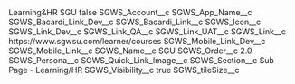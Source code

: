 <?xml version="1.0" encoding="UTF-8"?>
<CustomMetadata xmlns="http://soap.sforce.com/2006/04/metadata" xmlns:xsi="http://www.w3.org/2001/XMLSchema-instance" xmlns:xsd="http://www.w3.org/2001/XMLSchema">
    <label>Learning&amp;HR SGU</label>
    <protected>false</protected>
    <values>
        <field>SGWS_Account__c</field>
        <value xsi:nil="true"/>
    </values>
    <values>
        <field>SGWS_App_Name__c</field>
        <value xsi:nil="true"/>
    </values>
    <values>
        <field>SGWS_Bacardi_Link_Dev__c</field>
        <value xsi:nil="true"/>
    </values>
    <values>
        <field>SGWS_Bacardi_Link__c</field>
        <value xsi:nil="true"/>
    </values>
    <values>
        <field>SGWS_Icon__c</field>
        <value xsi:nil="true"/>
    </values>
    <values>
        <field>SGWS_Link_Dev__c</field>
        <value xsi:nil="true"/>
    </values>
    <values>
        <field>SGWS_Link_QA__c</field>
        <value xsi:nil="true"/>
    </values>
    <values>
        <field>SGWS_Link_UAT__c</field>
        <value xsi:nil="true"/>
    </values>
    <values>
        <field>SGWS_Link__c</field>
        <value xsi:type="xsd:string">https://www.sgwsu.com/learner/courses</value>
    </values>
    <values>
        <field>SGWS_Mobile_Link_Dev__c</field>
        <value xsi:nil="true"/>
    </values>
    <values>
        <field>SGWS_Mobile_Link__c</field>
        <value xsi:nil="true"/>
    </values>
    <values>
        <field>SGWS_Name__c</field>
        <value xsi:type="xsd:string">SGU</value>
    </values>
    <values>
        <field>SGWS_Order__c</field>
        <value xsi:type="xsd:double">2.0</value>
    </values>
    <values>
        <field>SGWS_Persona__c</field>
        <value xsi:nil="true"/>
    </values>
    <values>
        <field>SGWS_Quick_Link_Image__c</field>
        <value xsi:nil="true"/>
    </values>
    <values>
        <field>SGWS_Section__c</field>
        <value xsi:type="xsd:string">Sub Page - Learning/HR</value>
    </values>
    <values>
        <field>SGWS_Visibility__c</field>
        <value xsi:type="xsd:boolean">true</value>
    </values>
    <values>
        <field>SGWS_tileSize__c</field>
        <value xsi:nil="true"/>
    </values>
</CustomMetadata>
